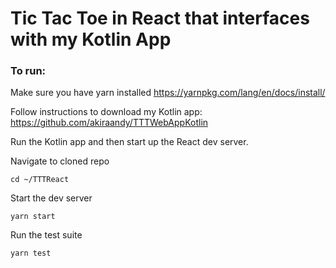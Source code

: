 # Tic Tac Toe in React that interfaces with my Kotlin App

### To run:

Make sure you have yarn installed
https://yarnpkg.com/lang/en/docs/install/

Follow instructions to download my Kotlin app:
https://github.com/akiraandy/TTTWebAppKotlin

Run the Kotlin app and then start up the React dev server.

Navigate to cloned repo
```
cd ~/TTTReact
```

Start the dev server
```
yarn start
```

Run the test suite
```
yarn test
```
